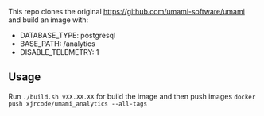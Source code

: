 This repo clones the original https://github.com/umami-software/umami and build an image with:

- DATABASE_TYPE: postgresql
- BASE_PATH: /analytics
- DISABLE_TELEMETRY: 1

## Usage
Run `./build.sh vXX.XX.XX` for build the image and then push images `docker push xjrcode/umami_analytics --all-tags`
